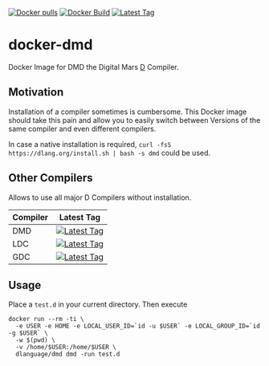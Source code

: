 [![Docker pulls](https://img.shields.io/docker/pulls/dlanguage/dmd.svg)](https://hub.docker.com/r/dlanguage/dmd/)
[![Docker Build](https://img.shields.io/docker/automated/dlanguage/dmd.svg)](https://hub.docker.com/r/dlanguage/dmd/)
[![Latest Tag](https://img.shields.io/github/tag/lindt/docker-dmd.svg)](https://hub.docker.com/r/dlanguage/dmd/)

# docker-dmd

Docker Image for DMD the Digital Mars [D](http://dlang.org) Compiler.

## Motivation

Installation of a compiler sometimes is cumbersome. This Docker image should take this pain and allow you to easily switch between Versions of the same compiler and even different compilers.

In case a native installation is required, `curl -fsS https://dlang.org/install.sh | bash -s dmd` could be used.

## Other Compilers

Allows to use all major D Compilers without installation.

| Compiler | Latest Tag |
| -------- | ---------- |
| DMD      | [![Latest Tag](https://img.shields.io/github/tag/lindt/docker-dmd.svg)](https://hub.docker.com/r/dlanguage/dmd/) |
| LDC      | [![Latest Tag](https://img.shields.io/github/tag/lindt/docker-ldc.svg)](https://hub.docker.com/r/dlanguage/ldc/) |
| GDC      | [![Latest Tag](https://img.shields.io/github/tag/lindt/docker-gdc.svg)](https://hub.docker.com/r/dlanguage/gdc/) |

## Usage

Place a `test.d` in your current directory.
Then execute
```
docker run --rm -ti \
  -e USER -e HOME -e LOCAL_USER_ID=`id -u $USER` -e LOCAL_GROUP_ID=`id -g $USER` \
  -w $(pwd) \
  -v /home/$USER:/home/$USER \
  dlanguage/dmd dmd -run test.d
```
